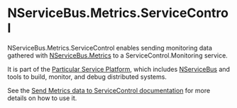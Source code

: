 # NServiceBus.Metrics.ServiceControl

NServiceBus.Metrics.ServiceControl enables sending monitoring data gathered with [NServiceBus.Metrics](https://github.com/Particular/NServiceBus.Metrics) to a ServiceControl.Monitoring service.

It is part of the [Particular Service Platform](https://particular.net/service-platform), which includes [NServiceBus](https://particular.net/nservicebus) and tools to build, monitor, and debug distributed systems.

See the [Send Metrics data to ServiceControl documentation](https://docs.particular.net/monitoring/metrics/install-plugin) for more details on how to use it.
